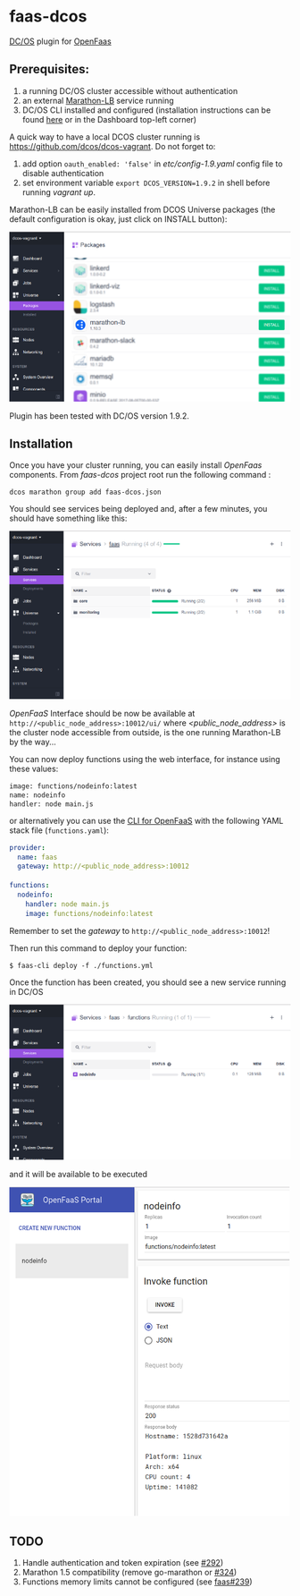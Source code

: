 # faas-dcos
[DC/OS](https://dcos.io/) plugin for [OpenFaas](https://github.com/openfaas/faas) 

## Prerequisites: 
1. a running DC/OS cluster accessible without authentication 
1. an external [Marathon-LB](https://dcos.io/docs/1.9/networking/marathon-lb/) service running
1. DC/OS CLI installed and configured (installation instructions can be found [here](https://dcos.io/docs/1.9/cli/install/) or in the Dashboard top-left corner)

A quick way to have a local DCOS cluster running is https://github.com/dcos/dcos-vagrant. Do not forget to:
1. add option ```oauth_enabled: 'false'``` in _etc/config-1.9.yaml_ config file to disable authentication 
1. set environment variable ```export DCOS_VERSION=1.9.2``` in shell before running _vagrant up_.

Marathon-LB can be easily installed from DCOS Universe packages (the default configuration is okay, just click on INSTALL button):

![Marathon-LB in Universe](docs/images/mlb.png?raw=true "Marathon-LB in Universe")

Plugin has been tested with DC/OS version 1.9.2.

## Installation

Once you have your cluster running, you can easily install _OpenFaas_ components. From _faas-dcos_ project root run the following command :
```
dcos marathon group add faas-dcos.json
```

You should see services being deployed and, after a few minutes, you should have something like this:

![OpenFaas running](docs/images/install.png?raw=true "OpenFaas running")

_OpenFaaS_ Interface should be now be available at `http://<public_node_address>:10012/ui/` where _<public_node_address>_ is the cluster node accessible from outside, is the one running Marathon-LB by the way...

You can now deploy functions using the web interface, for instance using these values:
```
image: functions/nodeinfo:latest  
name: nodeinfo  
handler: node main.js
```

or alternatively you can use the [CLI for OpenFaaS](https://github.com/openfaas/faas-cli) with the following YAML stack file (```functions.yaml```):

```yaml
provider:
  name: faas
  gateway: http://<public_node_address>:10012

functions:
  nodeinfo:
    handler: node main.js
    image: functions/nodeinfo:latest
```
Remember to set the _gateway_ to `http://<public_node_address>:10012`!

Then run this command to deploy your function:

```
$ faas-cli deploy -f ./functions.yml
```

Once the function has been created, you should see a new service running in DC/OS

![Function running](docs/images/function.png?raw=true "Function running")

and it will be available to be executed

![Function invoked](docs/images/invoke.png?raw=true "Function invoked")

## TODO
1. Handle authentication and token expiration (see [#292](https://github.com/gambol99/go-marathon/issues/292))
1. Marathon 1.5 compatibility (remove go-marathon or [#324](https://github.com/gambol99/go-marathon/issues/324))
1. Functions memory limits cannot be configured (see [faas#239](https://github.com/openfaas/faas/issues/239))
